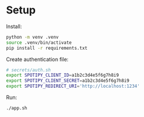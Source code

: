 
# Setup

Install:

```sh
python -m venv .venv
source .venv/bin/activate
pip install -r requirements.txt
```

Create authentication file:

```sh
# secrets/auth.sh
export SPOTIPY_CLIENT_ID=a1b2c3d4e5f6g7h8i9
export SPOTIPY_CLIENT_SECRET=a1b2c3d4e5f6g7h8i9
export SPOTIPY_REDIRECT_URI='http://localhost:1234'
```

Run:

```sh
./app.sh
```
